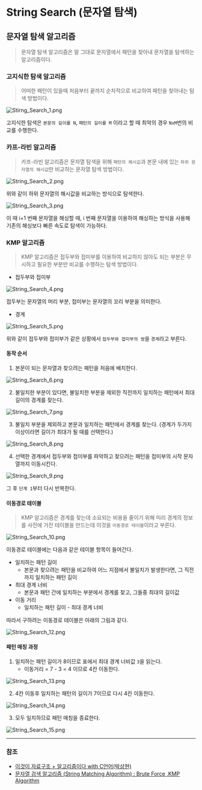 # String Search (문자열 탐색)

## 문자열 탐색 알고리즘
> 문자열 탐색 알고리즘은 말 그대로 문자열에서 패턴을 찾아내 문자열을 탐색하는 알고리즘이다.

### 고지식한 탐색 알고리즘
> 어떠한 패턴이 있을때 처음부터 끝까지 순차적으로 비교하여 패턴을 찾아내는 탐색 방법이다.

![Stirng_Search_1.png](image%2FString_Search%2FStirng_Search_1.png)

고지식한 탐색은 `본문의 길이를 N`, `패턴의 길이를 M` 이라고 할 때 최악의 경우 `NxM`번의 비교를 수행한다.

### 카프-라빈 알고리즘
> 카프-라빈 알고리즘은 문자열 탐색을 위해 `패턴의 해시값`과 본문 내에 있는 `하위 문자열의 해시값`만 비교하는 문자열 탐색 방법이다.

![String_Search_2.png](image%2FString_Search%2FString_Search_2.png)

위와 같이 하위 문자열의 해시값을 비교하는 방식으로 탐색한다. 

![String_Search_3.png](image%2FString_Search%2FString_Search_3.png)

이 때 i+1 번째 문자열을 해싱할 때, i 번째 문자열을 이용하여 해싱하는 방식을 사용해 기존의 해싱보다 빠른 속도로 탐색이 가능하다.

### KMP 알고리즘
> KMP 알고리즘은 접두부와 접미부를 이용하여 비교하지 않아도 되는 부분은 무시하고 필요한 부분만 비교를 수행하는 탐색 방법이다.

* 접두부와 접미부

![String_Search_4.png](image%2FString_Search%2FString_Search_4.png)

접두부는 문자열의 머리 부분, 접미부는 문자열의 꼬리 부분을 의미한다.

* 경계

![String_Search_5.png](image%2FString_Search%2FString_Search_5.png)

위와 같이 접두부와 접미부가 같은 상황에서 `접두부와 접미부의 쌍`을 `경계`라고 부른다.

#### 동작 순서
    
1. 본문이 되는 문자열과 찾으려는 패턴을 처음에 배치한다.

![String_Search_6.png](image%2FString_Search%2FString_Search_6.png)

2. 불일치한 부분이 있다면, 불일치한 부분을 제외한 직전까지 일치하는 패턴에서 최대 길이의 경계를 찾는다.

![String_Search_7.png](image%2FString_Search%2FString_Search_7.png)

3. 불일치 부분을 제외하고 본문과 일치하는 패턴에서 경계를 찾는다. (경계가 두가지 이상이라면 길이가 최대가 될 때를 선택한다.)

![String_Search_8.png](image%2FString_Search%2FString_Search_8.png)

4. 선택한 경계에서 접두부와 접미부를 파악하고 찾으려는 패턴을 접미부의 시작 문자열까지 이동시킨다.

![String_Search_9.png](image%2FString_Search%2FString_Search_9.png)

그 후 `단계 1`부터 다시 반복한다.

#### 이동경로 테이블
> KMP 알고리즘은 경계를 찾는데 소요되는 비용을 줄이기 위해 미리 경계의 정보를 사전에 가진 테이블을 만드는데 이것을 `이동경로 테이블`이라고 부른다.

![String_Search_10.png](image%2FString_Search%2FString_Search_10.png)

이동경로 테이블에는 다음과 같은 테이블 항목이 들어간다.

* 일치하는 패턴 길이
   * 본문과 찾으려는 패턴을 비교하여 어느 지점에서 불일치가 발생한다면, 그 직전까지 일치하는 패턴 길이 
* 최대 경계 너비
   * 본문과 패턴 간에 일치하는 부분에서 경계를 찾고, 그들중 최대의 길이값 
* 이동 거리
   * 일치하는 패턴 길이 - 최대 경계 너비

따라서 구하려는 이동경로 테이블은 아래의 그림과 같다.
  
![String_Search_12.png](image%2FString_Search%2FString_Search_12.png)

#### 패턴 매칭 과정

1. 일치하는 패턴 길이가 8이므로 표에서 최대 경계 너비값 `3`을 읽는다. 
   * 이동거리 = 7 - 3 = 4 이므로 4칸 이동한다.

![String_Search_13.png](image%2FString_Search%2FString_Search_13.png)

2. 4칸 이동후 일치하는 패턴의 길이가 7이므로 다시 4칸 이동한다.

![String_Search_14.png](image%2FString_Search%2FString_Search_14.png)

3. 모두 일치하므로 패턴 매칭을 종료한다.

![String_Search_15.png](image%2FString_Search%2FString_Search_15.png)







---
### 참조
* [이것이 자료구조 + 알고리즘이다 with C언어(박상현)](http://www.yes24.com/Product/Goods/111362116)
* [문자열 검색 알고리즘 (String Matching Algorithm) : Brute Force ,KMP Algorithm](https://velog.io/@arittung/String-Matching-Algorithm-BruteForce-KMP)